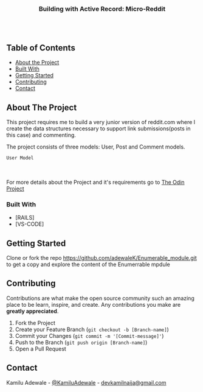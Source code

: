 
<br />
<p align="center">
  

  <h3 align="center">Building with Active Record: Micro-Reddit</h3>

  <p align="center">

<br>
  
<br> 

</p>


## Table of Contents

* [About the Project](#about-the-project)
* [Built With](#built-with)
* [Getting Started](#getting-started)
* [Contributing](#contributing)
* [Contact](#contact)


<!-- ABOUT THE PROJECT -->
## About The Project

This project requires me to build a very junior version of reddit.com where I create the data structures necessary to support link submissions(posts in this case) and commenting.

The project consists of three models: User, Post and Comment models.

`User Model
`

<br>
<br>
For more details about the Project and it's requirements go to <a href="https://www.theodinproject.com/courses/ruby-on-rails/lessons/building-with-active-record-ruby-on-rails"> The Odin Project</a>

### Built With

* [RAILS]
* [VS-CODE]

<!-- GETTING STARTED -->
## Getting Started

Clone or fork the repo <https://github.com/adewaleK/Enumerable_module.git> to get a copy and explore the content of the Enumerrable  mpdule


<!-- CONTRIBUTING -->
## Contributing

Contributions are what make the open source community such an amazing place to be learn, inspire, and create. Any contributions you make are **greatly appreciated**.

1. Fork the Project
2. Create your Feature Branch (`git checkout -b [Branch-name]`)
3. Commit your Changes (`git commit -m '[Commit-message]'`)
4. Push to the Branch (`git push origin [Branch-name]`)
5. Open a Pull Request

## Contact

Kamilu Adewale - [@KamiluAdewale](https://twitter.com/KamiluAdewale) - devkamilnaija@gmail.com

